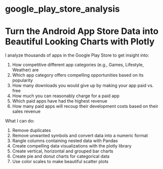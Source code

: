 # google_play_store_analysis
# Turn the Android App Store Data into Beautiful Looking Charts with Plotly
I analyze thousands of apps in the Google Play Store to get insight into:
  1. How competitive different app categories (e.g., Games, Lifestyle, Weather) are
  2. Which app category offers compelling opportunities based on its popularity
  3. How many downloads you would give up by making your app paid vs. free
  4. How much you can reasonably charge for a paid app
  5. Which paid apps have had the highest revenue
  6. How many paid apps will recoup their development costs based on their sales revenue

What I can do:
  1. Remove duplicates 
  2. Remove unwanted symbols and convert data into a numeric format
  3. Rangle columns containing nested data with Pandas
  4. Create compelling data visualizations with the plotly library
  5. Create vertical, horizontal and grouped bar charts
  6. Create pie and donut charts for categorical data
  7. Use color scales to make beautiful scatter plots

